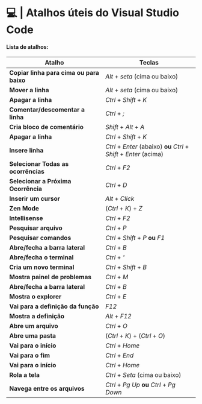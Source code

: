 # 💻 | Atalhos úteis do Visual Studio Code

#### Lista de atalhos:

| Atalho                                     | Teclas                                                               |
| ------                                     | -----------                                                          |
| __Copiar linha para cima ou para baixo__   | _Alt_ + _seta_ (cima ou baixo)                                       |
| __Mover a linha__                          | _Alt_ + _seta_ (cima ou baixo)                                       |  
| __Apagar a linha__                         | _Ctrl_ + _Shift_ + _K_                                               |
| __Comentar/descomentar a linha__           | _Ctrl_ + _;_                                                         |
| __Cria bloco de comentário__               | _Shift_ + _Alt_ + _A_                                                |
| __Apagar a linha__                         | _Ctrl_ + _Shift_ + _K_                                               |
| __Insere linha__                           | _Ctrl_ + _Enter_ (abaixo) **ou** _Ctrl_ + _Shift_ + _Enter_ (acima)  |
| __Selecionar Todas as ocorrências__        | _Ctrl_ + _F2_                                                        |
| __Selecionar a Próxima Ocorrência__        | _Ctrl_ + _D_                                                         |
| __Inserir um cursor__                      | _Alt_ + _Click_                                                      |
| __Zen Mode__                               | (_Ctrl_ + _K_) + _Z_                                                 |
| __Intellisense__                           | _Ctrl_ + _F2_                                                        |
| __Pesquisar arquivo__                      | _Ctrl_ + _P_                                                         |
| __Pesquisar comandos__                     | _Ctrl_ + _Shift_ + _P_ **ou** _F1_                                   |
| __Abre/fecha a barra lateral__             | _Ctrl_ + _B_                                                         |
| __Abre/fecha o terminal__                  | _Ctrl_ + _'_                                                         |
| __Cria um novo terminal__                  | _Ctrl_ + _Shift_ +  _B_                                              |
| __Mostra painel de problemas__             | _Ctrl_ + _M_                                                         |
| __Abre/fecha a barra lateral__             | _Ctrl_ + _B_                                                         |
| __Mostra o explorer__                      | _Ctrl_ + _E_                                                         |
| __Vai para a definição da função__         | _F12_                                                                |
| __Mostra a definição__                     | _Alt_ + _F12_                                                        |
| __Abre um arquivo__                        | _Ctrl_ + _O_                                                         |
| __Abre uma pasta__                         | (_Ctrl_ + _K_) + (_Ctrl_ + _O_)                                      |
| __Vai para o início__                      | _Ctrl_ + _Home_                                                      |
| __Vai para o fim__                         | _Ctrl_ + _End_                                                       |
| __Vai para o início__                      | _Ctrl_ + _Home_                                                      |
| __Rola a tela__                            | _Ctrl_ + _Seta_ (cima ou baixo)                                      |
| __Navega entre os arquivos__               | _Ctrl_ + _Pg Up_ **ou** _Ctrl_ + _Pg Down_                           |







